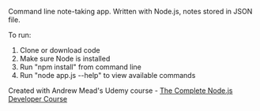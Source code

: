 Command line note-taking app. Written with Node.js, notes stored in JSON file.

To run:
1. Clone or download code
2. Make sure Node is installed
3. Run "npm install" from command line
4. Run "node app.js --help" to view available commands

Created with Andrew Mead's Udemy course - [The Complete Node.js Developer Course](https://www.udemy.com/share/10007CBUATeFZaQX4=/)